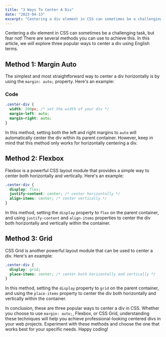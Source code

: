 ```yaml
---
title: "3 Ways To Center A Div"
date: "2023-04-13"
excerpt: "Centering a div element in CSS can sometimes be a challenging task, but fear not! There are several methods you can use to achieve this. In this article, we will explore three popular ways to center a div using English terms."
---
```


Centering a div element in CSS can sometimes be a challenging task, but fear not! There are several methods you can use to achieve this. In this article, we will explore three popular ways to center a div using English terms.

## Method 1: Margin Auto

The simplest and most straightforward way to center a div horizontally is by using the `margin: auto;` property. Here's an example:

### Code

```css
.center-div {
  width: 200px; /* set the width of your div */
  margin-left: auto;
  margin-right: auto;
}
```

In this method, setting both the left and right margins to `auto` will automatically center the div within its parent container. However, keep in mind that this method only works for horizontally centering a div.

## Method 2: Flexbox

Flexbox is a powerful CSS layout module that provides a simple way to center both horizontally and vertically. Here's an example:

```css
.center-div {
  display: flex;
  justify-content: center; /* center horizontally */
  align-items: center; /* center vertically */
}
```

In this method, setting the `display` property to `flex` on the parent container, and using `justify-content` and `align-items` properties to center the div both horizontally and vertically within the container.

## Method 3: Grid

CSS Grid is another powerful layout module that can be used to center a div. Here's an example:

```css
.center-div {
  display: grid;
  place-items: center; /* center both horizontally and vertically */
}
```

In this method, setting the `display` property to `grid` on the parent container, and using the `place-items` property to center the div both horizontally and vertically within the container.

In conclusion, these are three popular ways to center a div in CSS. Whether you choose to use `margin: auto;`, Flexbox, or CSS Grid, understanding these techniques will help you achieve professional-looking centered divs in your web projects. Experiment with these methods and choose the one that works best for your specific needs. Happy coding!
